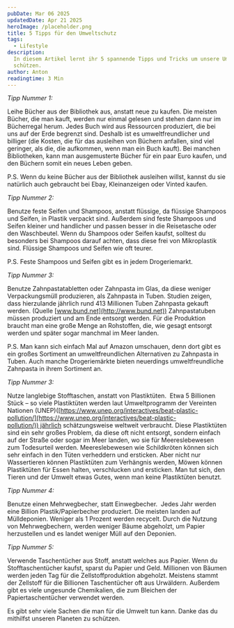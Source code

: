```yaml
---
pubDate: Mar 06 2025
updatedDate: Apr 21 2025
heroImage: /placeholder.png
title: 5 Tipps für den Umweltschutz
tags:
  - Lifestyle
description: 
  In diesem Artikel lernt ihr 5 spannende Tipps und Tricks um unsere Umwelt zu
  schützen.
author: Anton
readingtime: 3 Min
---
```



*Tipp Nummer 1:*

Leihe Bücher aus der Bibliothek aus, anstatt neue zu kaufen. Die meisten Bücher, die man kauft, werden nur einmal gelesen und stehen dann nur im Bücherregal herum. Jedes Buch wird aus Ressourcen produziert, die bei uns auf der Erde begrenzt sind. Deshalb ist es umweltfreundlicher und billiger (die Kosten, die für das ausleihen von Büchern anfallen, sind viel geringer, als die, die aufkommen, wenn man ein Buch kauft). Bei manchen Bibliotheken, kann man ausgemusterte Bücher für ein paar Euro kaufen, und den Büchern somit ein neues Leben geben.

P.S. Wenn du keine Bücher aus der Bibliothek ausleihen willst, kannst du sie natürlich auch gebraucht bei Ebay, Kleinanzeigen oder Vinted kaufen.

*Tipp Nummer 2:*

Benutze feste Seifen und Shampoos, anstatt flüssige, da flüssige Shampoos und Seifen, in Plastik verpackt sind. Außerdem sind feste Shampoos und Seifen kleiner und handlicher und passen besser in die Reisetasche oder den Waschbeutel. Wenn du Shampoos oder Seifen kaufst, solltest du besonders bei Shampoos darauf achten, dass diese frei von Mikroplastik sind. Flüssige Shampoos und Seifen wie oft teurer.

P.S. Feste Shampoos und Seifen gibt es in jedem Drogeriemarkt.

*Tipp Nummer 3:*

Benutze Zahnpastatabletten oder Zahnpasta im Glas, da diese weniger Verpackungsmüll produzieren, als Zahnpasta in Tuben. Studien zeigen, dass hierzulande jährlich rund 413 Millionen Tuben Zahnpasta gekauft werden. (Quelle [www.bund.net](http://www.bund.net)) Zahnpastatuben müssen produziert und am Ende entsorgt werden. Für die Produktion braucht man eine große Menge an Rohstoffen, die, wie gesagt entsorgt werden und später sogar manchmal im Meer landen.

P.S. Man kann sich einfach Mal auf Amazon umschauen, denn dort gibt es ein großes Sortiment an umweltfreundlichen Alternativen zu Zahnpasta in Tuben. Auch manche Drogeriemärkte bieten neuerdings umweltfreundliche Zahnpasta in ihrem Sortiment an.

*Tipp Nummer 3:*

Nutze langlebige Stofftaschen, anstatt von Plastiktüten.  Etwa 5 Billionen Stück – so viele Plastiktüten werden laut Umweltprogramm der Vereinten Nationen (UNEP)([https://www.unep.org/interactives/beat-plastic-pollution/](https://www.unep.org/interactives/beat-plastic-pollution/)) jährlich schätzungsweise weltweit verbraucht. Diese Plastiktüten sind ein sehr großes Problem, da diese oft nicht entsorgt, sondern einfach auf der Straße oder sogar im Meer landen, wo sie für Meereslebewesen zum Todesurteil werden. Meereslebewesen wie Schildkröten können sich sehr einfach in den Tüten verheddern und ersticken. Aber nicht nur Wassertieren können Plastiktüten zum Verhängnis werden, Möwen können Plastiktüten für Essen halten, verschlucken und ersticken. Man tut sich, den Tieren und der Umwelt etwas Gutes, wenn man keine Plastiktüten benutzt.

*Tipp Nummer 4:*

Benutze einen Mehrwegbecher, statt Einwegbecher.  Jedes Jahr werden eine Billion Plastik/Papierbecher produziert. Die meisten landen auf Mülldeponien. Weniger als 1 Prozent werden recycelt. Durch die Nutzung von Mehrwegbechern, werden weniger Bäume abgeholzt, um Papier herzustellen und es landet weniger Müll auf den Deponien.

*Tipp Nummer 5:*

Verwende Taschentücher aus Stoff, anstatt welches aus Papier. Wenn du Stofftaschentücher kaufst, sparst du Papier und Geld. Millionen von Bäumen werden jeden Tag für die Zellstoffproduktion abgeholzt. Meistens stammt der Zellstoff für die Billionen Taschentücher oft aus Urwäldern. Außerdem gibt es viele ungesunde Chemikalien, die zum Bleichen der Papiertaschentücher verwendet werden.

Es gibt sehr viele Sachen die man für die Umwelt tun kann. Danke das du mithilfst unseren Planeten zu schützen.



